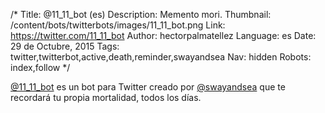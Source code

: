 /*
Title: @11_11_bot (es)
Description: Memento mori.
Thumbnail: /content/bots/twitterbots/images/11_11_bot.png
Link: https://twitter.com/11_11_bot
Author: hectorpalmatellez
Language: es
Date: 29 de Octubre, 2015
Tags: twitter,twitterbot,active,death,reminder,swayandsea
Nav: hidden
Robots: index,follow
*/

[@11_11_bot](https://twitter.com/11_11_bot) es un bot para Twitter creado por [@swayandsea](https://twitter.com/swayandsea) que te recordará tu propia mortalidad, todos los días.
